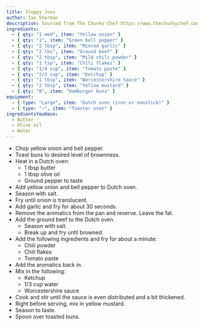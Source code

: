 ```yaml
---
title: Sloppy Joes
author: Ian Sherman
description: Sourced from The Chunky Chef https://www.thechunkychef.com/best-homemade-sloppy-joes/)
ingredients:
  - { qty: "1 med", item: "Yellow onion" }
  - { qty: "1", item: "Green bell pepper" }
  - { qty: "2 tbsp", item: "Minced garlic" }
  - { qty: "2 lbs", item: "Ground beef" }
  - { qty: "2 tbsp", item: "Mild chili powder" }
  - { qty: "1 tsp", item: "Chili flakes" }
  - { qty: "1/4 cup", item: "Tomato paste" }
  - { qty: "2/3 cup", item: "Ketchup" }
  - { qty: "1 tbsp", item: "Worcestershire Sauce" }
  - { qty: "2 tbsp", item: "Yellow mustard" }
  - { qty: "8", item: "Hamburger buns" }
equipment:
  - { type: "Large", item: "Dutch oven (iron or nonstick)" }
  - { type: "~", item: "Toaster oven" }
ingredientsYouHave:
  - Butter
  - Olive oil
  - Water
---
```

- Chop yellow onion and bell pepper.
- Toast buns to desired level of brownness. 
- Heat in a Dutch oven:
    - 1 tbsp butter
    - 1 tbsp olive oil
    - Ground pepper to taste
- Add yellow onion and bell pepper to Dutch oven. 
- Season with salt. 
- Fry until onion is translucent.
- Add garlic and fry for about 30 seconds. 
- Remove the aromatics from the pan and reserve. Leave the fat. 
- Add the ground beef to the Dutch oven.
    - Season with salt.
    - Break up and fry until browned. 
- Add the following ingredients and fry for about a minute: 
    - Chili powder
    - Chili flakes
    - Tomato paste
- Add the aromatics back in. 
- Mix in the following:
    - Ketchup
    - 1/3 cup water
    - Worcestershire sauce
- Cook and stir until the sauce is even distributed and a bit thickened. 
- Right before serving, mix in yellow mustard.
- Season to taste. 
- Spoon over toasted buns. 
